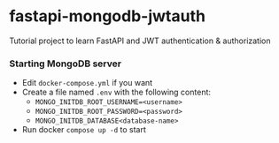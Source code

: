 # fastapi-mongodb-jwtauth
Tutorial project to learn FastAPI and JWT authentication &amp; authorization 

### Starting MongoDB server
- Edit `docker-compose.yml` if you want
- Create a file named `.env` with the following content:
  - `MONGO_INITDB_ROOT_USERNAME=<username>`
  - `MONGO_INITDB_ROOT_PASSWORD=<password>`
  - `MONGO_INITDB_DATABASE<database-name>`
- Run docker `compose up -d` to start
